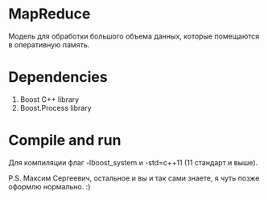 # MapReduce
 Модель для обработки большого объема данных, которые помещаются в оперативную память.
# Dependencies
1. Boost C++ library
2. Boost.Process library
# Compile and run
  Для компиляции флаг -lboost_system и -std=c++11 (11 стандарт и выше).
  
  P.S. Максим Сергеевич, остальное и вы и так сами знаете, я чуть позже оформлю нормально. :)
